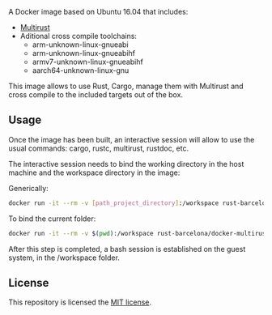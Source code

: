 A Docker image based on Ubuntu 16.04 that includes:

* [Multirust](https://github.com/brson/multirust)
* Aditional cross compile toolchains:
  * arm-unknown-linux-gnueabi
  * arm-unknown-linux-gnueabihf
  * armv7-unknown-linux-gnueabihf
  * aarch64-unknown-linux-gnu

This image allows to use Rust, Cargo, manage them with Multirust and cross compile to the included targets out of the box. 

## Usage

Once the image has been built, an interactive session will allow to use the usual commands: cargo, rustc, multirust, rustdoc, etc.

The interactive session needs to bind the working directory in the host machine and the workspace directory in the image:

Generically:
```bash
docker run -it --rm -v [path_project_directory]:/workspace rust-barcelona/docker-multirust
```

To bind the current folder:
```bash
docker run -it --rm -v $(pwd):/workspace rust-barcelona/docker-multirust
```

After this step is completed, a bash session is established on the guest system, in the /workspace folder.


## License

This repository is licensed the [MIT license](http://opensource.org/licenses/MIT).